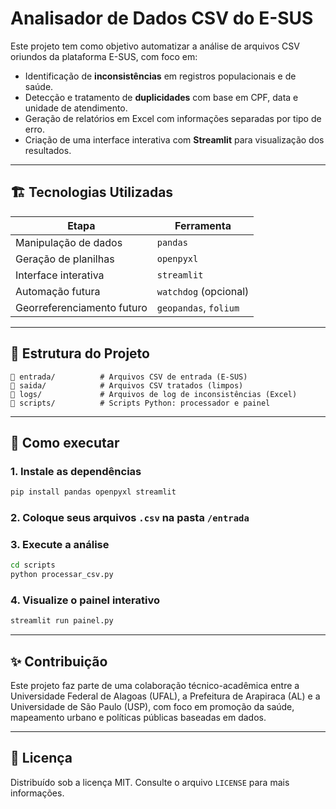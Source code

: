 # Analisador de Dados CSV do E-SUS

Este projeto tem como objetivo automatizar a análise de arquivos CSV oriundos da plataforma E-SUS, com foco em:

- Identificação de **inconsistências** em registros populacionais e de saúde.
- Detecção e tratamento de **duplicidades** com base em CPF, data e unidade de atendimento.
- Geração de relatórios em Excel com informações separadas por tipo de erro.
- Criação de uma interface interativa com **Streamlit** para visualização dos resultados.

---

## 🏗️ Tecnologias Utilizadas

| Etapa                        | Ferramenta                 |
|-----------------------------|----------------------------|
| Manipulação de dados        | `pandas`                   |
| Geração de planilhas        | `openpyxl`                 |
| Interface interativa        | `streamlit`                |
| Automação futura            | `watchdog` (opcional)      |
| Georreferenciamento futuro  | `geopandas`, `folium`      |

---

## 📂 Estrutura do Projeto

```plaintext
📁 entrada/          # Arquivos CSV de entrada (E-SUS)
📁 saida/            # Arquivos CSV tratados (limpos)
📁 logs/             # Arquivos de log de inconsistências (Excel)
📁 scripts/          # Scripts Python: processador e painel
```

---

## 🚀 Como executar

### 1. Instale as dependências

```bash
pip install pandas openpyxl streamlit
```

### 2. Coloque seus arquivos `.csv` na pasta `/entrada`

### 3. Execute a análise

```bash
cd scripts
python processar_csv.py
```

### 4. Visualize o painel interativo

```bash
streamlit run painel.py
```

---

## ✨ Contribuição

Este projeto faz parte de uma colaboração técnico-acadêmica entre a Universidade Federal de Alagoas (UFAL), a Prefeitura de Arapiraca (AL) e a Universidade de São Paulo (USP), com foco em promoção da saúde, mapeamento urbano e políticas públicas baseadas em dados.

---

## 📄 Licença

Distribuído sob a licença MIT. Consulte o arquivo `LICENSE` para mais informações.
